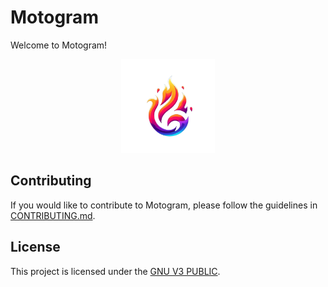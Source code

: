 # Motogram

Welcome to Motogram!

<p align="center">
  <img src="assets/motogram.png" alt="Motogram Logo" width="150">
</p>

## Contributing

If you would like to contribute to Motogram, please follow the guidelines in [CONTRIBUTING.md](CONTRIBUTING.md).

## License

This project is licensed under the [GNU V3 PUBLIC](LICENSE).
